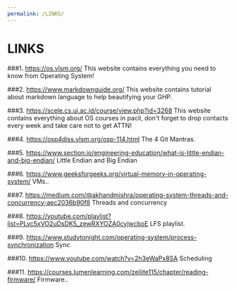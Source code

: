 ```yaml
---
permalink: /LINKS/
---
```

# LINKS
###1. https://os.vlsm.org/
This website contains everything you need to know from Operating System!

###2. https://www.markdownguide.org/
This website contains tutorial about markdown language to help beautifying your GHP.

###3. https://scele.cs.ui.ac.id/course/view.php?id=3268
This website contains everything about OS courses in pacil, don't forget to drop contacts every week and take care not to get ATTN!

###4. https://osp4diss.vlsm.org/osp-114.html
The 4 Git Mantras.

###5. https://www.section.io/engineering-education/what-is-little-endian-and-big-endian/
Little Endian and Big Endian

###6. https://www.geeksforgeeks.org/virtual-memory-in-operating-system/
VMs..

###7. https://medium.com/@akhandmishra/operating-system-threads-and-concurrency-aec2036b90f8
Threads and concurrency

###8. https://youtube.com/playlist?list=PLyc5xVO2uDsDK5_zewRXYOZA0cyjwcboE
LFS playlist.

###9. https://www.studytonight.com/operating-system/process-synchronization
Sync

###10. https://www.youtube.com/watch?v=2h3eWaPx8SA
Scheduling

###11. https://courses.lumenlearning.com/zeliite115/chapter/reading-firmware/
Firmware..
